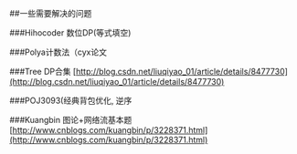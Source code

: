##一些需要解决的问题

###Hihocoder 数位DP(等式填空)

###Polya计数法（cyx论文

###Tree DP合集
[http://blog.csdn.net/liuqiyao_01/article/details/8477730](http://blog.csdn.net/liuqiyao_01/article/details/8477730)

###POJ3093(经典背包优化, 逆序

###Kuangbin 图论+网络流基本题
[http://www.cnblogs.com/kuangbin/p/3228371.html](http://www.cnblogs.com/kuangbin/p/3228371.html)
